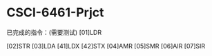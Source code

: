 # CSCI-6461-Prjct
已完成的指令：(需要测试)
[01]LDR

[02]STR
[03]LDA
[41]LDX
[42]STX
[04]AMR
[05]SMR
[06]AIR
[07]SIR
